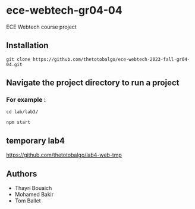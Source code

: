 # ece-webtech-gr04-04

ECE Webtech course project

## Installation
```
git clone https://github.com/thetotobalgo/ece-webtech-2023-fall-gr04-04.git
```

## Navigate the project directory to run a project
### For example :
```
cd lab/lab3/
```
```
npm start
```

## temporary lab4

https://github.com/thetotobalgo/lab4-web-tmp


## Authors
- Thayri Bouaich
- Mohamed Bakir  
- Tom Ballet



